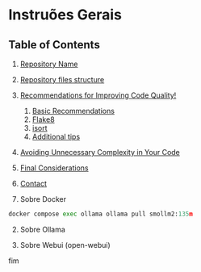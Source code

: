 # Instruões Gerais
## Table of Contents
1. [Repository Name](#repo_name)
2. [Repository files structure](#repo_file_structure)
3. [Recommendations for Improving Code Quality!](#recommendations_improving_code_quality)
    1. [Basic Recommendations](#basic_recommendations)
    2. [Flake8](#flake8)
    3. [isort](#isort)
    4. [Additional tips](#additional_tips)
4. [Avoiding Unnecessary Complexity in Your Code](#unnecessary_complexity)
4. [Final Considerations](#final_considerations)
5. [Contact](#contact)


1. Sobre Docker

``` python
docker compose exec ollama ollama pull smollm2:135m

```


2. Sobre Ollama




3. Sobre Webui (open-webui)





<a name="repo_name"></a>
fim


